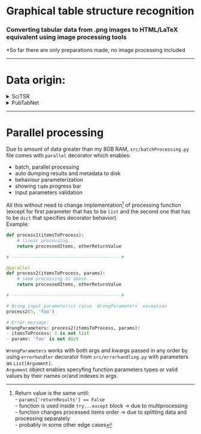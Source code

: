 # Graphical table structure recognition

### Converting tabular data from .png images to HTML/LaTeX equivalent using image processing tools

*So far there are only preparations made, no image processing included

---
# Data origin:
<details>
<summary>SciTSR</summary>
<a href="https://github.com/Academic-Hammer/SciTSR">link</a>
<br>
Dataset containing 15 000 table images and their corresponding LaTeX structure
</details>
<details>
<summary>PubTabNet</summary>
<a href="https://github.com/ibm-aur-nlp/PubTabNet/tree/master/src">link</a>
<br>
Dataset containing >568 000 table images as well as corresponding HTML structure labels
</details>

---
# Parallel processing
Due to amount of data greater than my 8GB RAM, `src/batchProcessing.py` file comes with `parallel` decorator which enables:
- batch, parallel processing
- auto dumping results and metadata to disk
- behaviour parameterization
- showing `tqdm` progress bar
- input parameters validation <br>

All this without need to change implementation[^1] of processing function <br>(except for first parameter that has to be `list` and the second one that has to be `dict` that specifies decorator behavior). <br>
Example:


```python
def process1(itemsToProcess):
    # linear processing...
    return processedItems, otherReturnValue

# ---------------------------------------- #

@parallel
def process2(itemsToProcess, params):
    # same processing as above...
    return processedItems, otherReturnValue

# ---------------------------------------- #

# Wrong input parameter(s) raise `WrongParameters` exception 
process2(5, 'foo')

# Error message:
WrongParameters: process2(itemsToProcess, params):
- itemsToProcess: 5 is not list
- params: 'foo' is not dict

```

`WrongParameters` works with both args and kwargs passed in any order by using `errorhandler` decorator from `src/errorhandling.py` with parameters as `List[Argument]`.<br>
`Argument` object enables specyfing function parameters types or valid values by their names or/and indexes in args.





[^1]: Return value is the same until:<br>
\- `params['returnResults'] == False`<br>
\- function is used inside `try...except` block -> due to multiprocessing<br>
\- function changes processed items order -> due to splitting data and processing separately<br>
\- probably in some other edge cases

